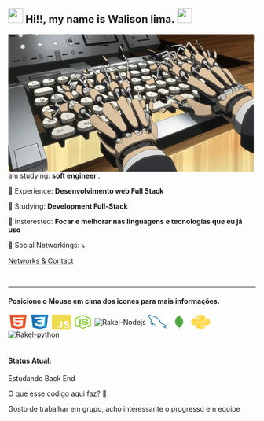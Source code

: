 <h2 align = "left"> <img src="https://ik.imagekit.io/dxszffuuh8/wave_tObQfF_Zn.gif" height=30px width=30px> 
  Hi!!, my name is Walison lima. 
  <img src="https://ik.imagekit.io/dxszffuuh8/Pet-Github_-t0pUv0q3.gif" height=30px width=30px> </h2>
  
  <img src="./imgs/progresso.gif" margin-right="300px" min-width="500px" max-width="500px" width="500px" align="left">
  
<p align = left> I am studying: <strong> soft engineer </strong>. </p>

<p align = "left"> 🚀 Experience: <strong> Desenvolvimento web Full Stack </strong> </p>
<p align = "left"> 📝 Studying: <strong> Development Full-Stack </strong> </p>
<p align = "left"> 📝 Insterested: <strong> Focar e melhorar nas linguagens e tecnologias que eu já uso </strong> </p>

<p align = "left"> 💬 Social Networkings: ⤵️ </p>

<p align="left">
  <a href="https://beacons.ai/walisonls" target="_blank"> Networks & Contact
  </a>
</p>
<br>

---
 #### Posicione o Mouse em cima dos icones para mais informações.
<div style="display: inline_block">
  <img
       title="html: Linguagem de marcação"
       align="center" alt="Rakel-HTML" height="30" width="40" src="https://raw.githubusercontent.com/devicons/devicon/master/icons/html5/html5-original.svg">
  <img
       title="css: Tecnologia de estilização"
       align="center" alt="Rakel-CSS" height="30" width="40" src="https://raw.githubusercontent.com/devicons/devicon/master/icons/css3/css3-original.svg">
  <img
       title="javascript: Linguagem de Programação"
       align="center" alt="Rakel-Js" height="30" width="40" src="https://raw.githubusercontent.com/devicons/devicon/master/icons/javascript/javascript-plain.svg">
  <img
       title="nodejs: software de código aberto para javascript"
       align="center" alt="Rakel-Nodejs" height="30" width="40" src="https://raw.githubusercontent.com/devicons/devicon/master/icons/nodejs/nodejs-original.svg">
  <img
       title="Reactjs: biblioteca front-end || React Native: usado para criar aplicativos Mobile"
       align="center" alt="Rakel-Nodejs" height="30" width="40" src="https://cdn.jsdelivr.net/gh/devicons/devicon/icons/react/react-original.svg" />
  <img
       title="MySQL: Banco de dados relacional"
       align="center" alt="Rakel-mysql" height="30" width="40" src="https://raw.githubusercontent.com/devicons/devicon/master/icons/mysql/mysql-plain.svg">
  <img
       title="MongoDB: banco de dados não relacional"
       align="center" alt="Rakel-mongodb" height="30" width="40" src="https://raw.githubusercontent.com/devicons/devicon/master/icons/mongodb/mongodb-plain.svg">
  <img
       title="Python: Linguagem de Programação"
       align="center" alt="Rakel-python" height="30" width="40" src="https://raw.githubusercontent.com/devicons/devicon/master/icons/python/python-plain.svg">
  <img
       title="Electron: Usado para criação de Aplicativos Desktop"
       align="center" alt="Rakel-python" height="30" width="40" src="https://cdn.jsdelivr.net/gh/devicons/devicon/icons/electron/electron-original.svg" />
</div><br/>

#### Status Atual:
<p align = "left"> Estudando Back End</p>
<p align = "left"> O que esse codigo aqui faz? 🤔.</p>
<p align = "left"> Gosto de trabalhar em grupo, acho interessante o progresso em equipe</p>

